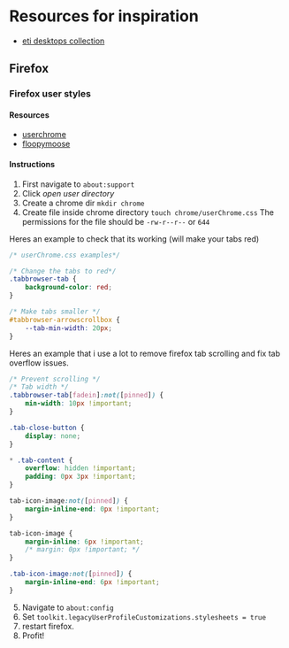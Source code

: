 # Resources for inspiration

* [eti desktops collection](https://eti.tf/desktops/)

## Firefox

### Firefox user styles

#### Resources

* [userchrome](https://www.userchrome.org/how-create-userchrome-css.html)
* [floopymoose](http://www.floppymoose.com/)

#### Instructions

1. First navigate to `about:support`
2. Click *open user directory*
3. Create a chrome dir `mkdir chrome`
4. Create file inside chrome directory `touch chrome/userChrome.css` The permissions for the file should be `-rw-r--r--` or `644`

Heres an example to check that its working (will make your tabs red)

```css
/* userChrome.css examples*/

/* Change the tabs to red*/
.tabbrowser-tab {
	background-color: red;
}

/* Make tabs smaller */
#tabbrowser-arrowscrollbox {
	--tab-min-width: 20px;
}
```

Heres an example that i use a lot to remove firefox tab scrolling and fix tab overflow issues.

```css
/* Prevent scrolling */
/* Tab width */
.tabbrowser-tab[fadein]:not([pinned]) {
	min-width: 10px !important;
}

.tab-close-button {
	display: none;
}

* .tab-content {
	overflow: hidden !important;
	padding: 0px 3px !important;
}

tab-icon-image:not([pinned]) {
	margin-inline-end: 0px !important;
}

tab-icon-image {
	margin-inline: 6px !important;
	/* margin: 0px !important; */
}

.tab-icon-image:not([pinned]) {
	margin-inline-end: 6px !important;
}
```

5. Navigate to `about:config`
6. Set `toolkit.legacyUserProfileCustomizations.stylesheets = true`
7. restart firefox.
8. Profit!
